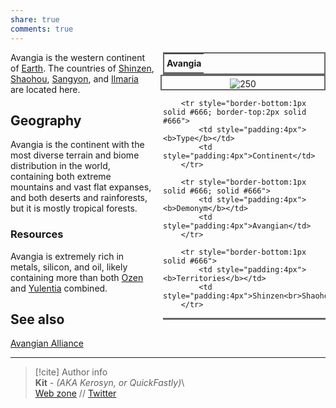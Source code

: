 ```yaml
---  
share: true  
comments: true  
---  
```

<div style="float:right; clear:right; width:260px; margin:0 0 0 14; border-collapse:collapse">  
  <table style="float:right; clear:right; width:260px; margin:0 0 0 14; border:2px solid #666; line-height:1.5; border-collapse:collapse; font-size:smaller">  
	<tr>  
		<th colspan="2" style="border-bottom:2px solid #666; font-size:larger; padding:4px; text-align:center">Avangia</th>  
	</tr></table>  
  </div>  
  
  <span align="center" style="float:right; clear:right; width:260px; margin:0 0 0 14; padding:4 0 0 0; border:2px solid #666; border-collapse:collapse">![250](Avangia%20(Continent).jpg)</span>  
  
  <div style="float:right; clear:right; width:260px; margin:0 0 0 14; border-collapse:collapse">  
    <table style="float:right; clear:right; width:260px; margin:0 0 7 14; border:2px solid #666; border-top:1px solid #666; line-height:1.5; border-collapse:collapse; font-size:smaller">  
	  
		<tr style="border-bottom:1px solid #666; border-top:2px solid #666">  
			<td style="padding:4px"><b>Type</b></td>  
			<td style="padding:4px">Continent</td>  
		</tr>  
    
		<tr style="border-bottom:1px solid #666; solid #666">  
			<td style="padding:4px"><b>Demonym</b></td>  
			<td style="padding:4px">Avangian</td>  
		</tr>  
	  
		<tr style="border-bottom:1px solid #666">  
			<td style="padding:4px"><b>Territories</b></td>  
			<td style="padding:4px">Shinzen<br>Shaohou<br>Sangyon<br>Ilmaria</td>  
		</tr>  
	  
  </table>  
</div>  
  
Avangia is the western continent of [Earth](./Earth). The countries of [Shinzen](./Shinzen/Shinzen), [Shaohou](./Shaohou/Shaohou), [Sangyon](./Sangyon/Sangyon), and [Ilmaria](./Ilmaria/Ilmaria) are located here.  
  
## Geography  
  
Avangia is the continent with the most diverse terrain and biome distribution in the world, containing both extreme mountains and vast flat expanses, and both deserts and rainforests, but it is mostly tropical forests.  
  
### Resources  
  
Avangia is extremely rich in metals, silicon, and oil, likely containing more than both [Ozen](./Ozen) and [Yulentia](./Yulentia) combined.  
  
## See also  
  
[Avangian Alliance](../Organizations/Avangian%20Alliance)  
  
-----  
> [!cite] Author info  
> **Kit** - *(AKA Kerosyn, or QuickFastly)*\  
> [Web zone](https://kitabe.link) // [Twitter](https://twitter.com/Kerosyn_)